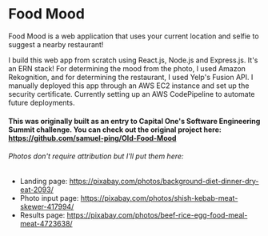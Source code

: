 # Food Mood

Food Mood is a web application that uses your current location and selfie to suggest a nearby restaurant!

I build this web app from scratch using React.js, Node.js and Express.js. It's an ERN stack! For determining the mood from the photo, I used Amazon Rekognition, and for determining the restaurant, I used Yelp's Fusion API. I manually deployed this app through an AWS EC2 instance and set up the security certificate. Currently setting up an AWS CodePipeline to automate future deployments.

#### This was originally built as an entry to Capital One's Software Engineering Summit challenge. You can check out the original project here: https://github.com/samuel-ping/Old-Food-Mood

###### Photos don't require attribution but I'll put them here:

- Landing page: https://pixabay.com/photos/background-diet-dinner-dry-eat-2093/
- Photo input page: https://pixabay.com/photos/shish-kebab-meat-skewer-417994/
- Results page: https://pixabay.com/photos/beef-rice-egg-food-meal-meat-4723638/
